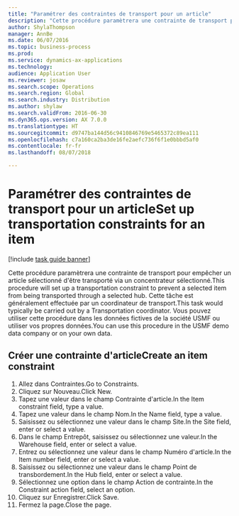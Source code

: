 ```yaml
--- 
title: "Paramétrer des contraintes de transport pour un article"
description: "Cette procédure paramètrera une contrainte de transport pour empêcher un article sélectionné d'être transporté via un concentrateur sélectionné."
author: ShylaThompson
manager: AnnBe
ms.date: 06/07/2016
ms.topic: business-process
ms.prod: 
ms.service: dynamics-ax-applications
ms.technology: 
audience: Application User
ms.reviewer: josaw
ms.search.scope: Operations
ms.search.region: Global
ms.search.industry: Distribution
ms.author: shylaw
ms.search.validFrom: 2016-06-30
ms.dyn365.ops.version: AX 7.0.0
ms.translationtype: HT
ms.sourcegitcommit: d9747ba144d56c9410846769e5465372c89ea111
ms.openlocfilehash: c7a160ca2ba3de16fe2aefc736f6f1e0bbbd5af0
ms.contentlocale: fr-fr
ms.lasthandoff: 08/07/2018

---
```

# <a name="set-up-transportation-constraints-for-an-item"></a><span data-ttu-id="b2c27-103">Paramétrer des contraintes de transport pour un article</span><span class="sxs-lookup"><span data-stu-id="b2c27-103">Set up transportation constraints for an item</span></span>

[!include [task guide banner](../../includes/task-guide-banner.md)]

<span data-ttu-id="b2c27-104">Cette procédure paramètrera une contrainte de transport pour empêcher un article sélectionné d'être transporté via un concentrateur sélectionné.</span><span class="sxs-lookup"><span data-stu-id="b2c27-104">This procedure will set up a transportation constraint to prevent a selected item from being transported through a selected hub.</span></span> <span data-ttu-id="b2c27-105">Cette tâche est généralement effectuée par un coordinateur de transport.</span><span class="sxs-lookup"><span data-stu-id="b2c27-105">This task would typically be carried out by a Transportation coordinator.</span></span> <span data-ttu-id="b2c27-106">Vous pouvez utiliser cette procédure dans les données fictives de la société USMF ou utiliser vos propres données.</span><span class="sxs-lookup"><span data-stu-id="b2c27-106">You can use this procedure in the USMF demo data company or on your own data.</span></span>


## <a name="create-an-item-constraint"></a><span data-ttu-id="b2c27-107">Créer une contrainte d'article</span><span class="sxs-lookup"><span data-stu-id="b2c27-107">Create an item constraint</span></span>
1. <span data-ttu-id="b2c27-108">Allez dans Contraintes.</span><span class="sxs-lookup"><span data-stu-id="b2c27-108">Go to Constraints.</span></span>
2. <span data-ttu-id="b2c27-109">Cliquez sur Nouveau.</span><span class="sxs-lookup"><span data-stu-id="b2c27-109">Click New.</span></span>
3. <span data-ttu-id="b2c27-110">Tapez une valeur dans le champ Contrainte d'article.</span><span class="sxs-lookup"><span data-stu-id="b2c27-110">In the Item constraint field, type a value.</span></span>
4. <span data-ttu-id="b2c27-111">Tapez une valeur dans le champ Nom.</span><span class="sxs-lookup"><span data-stu-id="b2c27-111">In the Name field, type a value.</span></span>
5. <span data-ttu-id="b2c27-112">Saisissez ou sélectionnez une valeur dans le champ Site.</span><span class="sxs-lookup"><span data-stu-id="b2c27-112">In the Site field, enter or select a value.</span></span>
6. <span data-ttu-id="b2c27-113">Dans le champ Entrepôt, saisissez ou sélectionnez une valeur.</span><span class="sxs-lookup"><span data-stu-id="b2c27-113">In the Warehouse field, enter or select a value.</span></span>
7. <span data-ttu-id="b2c27-114">Entrez ou sélectionnez une valeur dans le champ Numéro d'article.</span><span class="sxs-lookup"><span data-stu-id="b2c27-114">In the Item number field, enter or select a value.</span></span>
8. <span data-ttu-id="b2c27-115">Saisissez ou sélectionnez une valeur dans le champ Point de transbordement.</span><span class="sxs-lookup"><span data-stu-id="b2c27-115">In the Hub field, enter or select a value.</span></span>
9. <span data-ttu-id="b2c27-116">Sélectionnez une option dans le champ Action de contrainte.</span><span class="sxs-lookup"><span data-stu-id="b2c27-116">In the Constraint action field, select an option.</span></span>
10. <span data-ttu-id="b2c27-117">Cliquez sur Enregistrer.</span><span class="sxs-lookup"><span data-stu-id="b2c27-117">Click Save.</span></span>
11. <span data-ttu-id="b2c27-118">Fermez la page.</span><span class="sxs-lookup"><span data-stu-id="b2c27-118">Close the page.</span></span>


